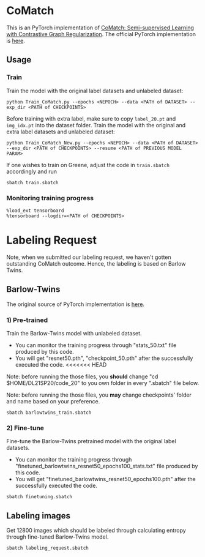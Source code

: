 
# CoMatch
This is an  PyTorch implementation of [CoMatch: Semi-supervised Learning with Contrastive Graph Regularization](https://arxiv.org/abs/2011.11183).
The official PyTorch implementation is [here](https://github.com/salesforce/CoMatch).

## Usage

### Train
Train the model with the original label datasets and unlabeled dataset:

```
python Train_CoMatch.py --epochs <NEPOCH> --data <PATH of DATASET> --exp_dir <PATH of CHECKPOINTS>
```
Before training with extra label, make sure to copy `label_20.pt` and `img_idx.pt` into the dataset folder.
Train the model with the original and extra label datasets and unlabeled dataset:

```
python Train_CoMatch_New.py --epochs <NEPOCH> --data <PATH of DATASET> --exp_dir <PATH of CHECKPOINTS> --resume <PATH of PREVIOUS MODEL PARAM>
```
If one wishes to train on Greene, adjust the code in `train.sbatch` accordingly and run
```
sbatch train.sbatch
```
### Monitoring training progress
```
%load_ext tensorboard
%tensorboard --logdir=<PATH of CHECKPOINTS>
```

# Labeling Request
Note, when we submitted our labeling request, we haven't gotten outstanding CoMatch outcome. Hence, the labeling is based on Barlow Twins.
## Barlow-Twins
The original source of PyTorch implementation is [here](https://github.com/facebookresearch/barlowtwins).

### 1) Pre-trained 
Train the Barlow-Twins model with unlabeled dataset. 
* You can monitor the training progress through "stats_50.txt" file produced by this code.
* You will get "resnet50.pth", "checkpoint_50.pth" after the successfully executed the code. 
<<<<<<< HEAD

Note: before running the those files, you **should** change "cd $HOME/DL21SP20/code_20" to you own folder in every ".sbatch" file below.

Note: before running the those files, you **may** change checkpoints' folder and name based on your preference. 
```
sbatch barlowtwins_train.sbatch
```

### 2) Fine-tune 
Fine-tune the Barlow-Twins pretrained model with the original label datasets. 
* You can monitor the training progress through "finetuned_barlowtwins_resnet50_epochs100_stats.txt" file produced by this code.
* You will get "finetuned_barlowtwins_resnet50_epochs100.pth" after the successfully executed the code.  
```
sbatch finetuning.sbatch
```

## Labeling images
Get 12800 images which should be labeled through calculating entropy through fine-tuned Barlow-Twins model. 
```
sbatch labeling_request.sbatch
```

